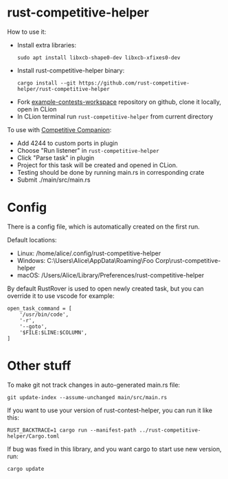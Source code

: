 # rust-competitive-helper
How to use it:
- Install extra libraries:
  ```
  sudo apt install libxcb-shape0-dev libxcb-xfixes0-dev
  ```
- Install rust-competitive-helper binary:
    ```
    cargo install --git https://github.com/rust-competitive-helper/rust-competitive-helper
    ```
- Fork [example-contests-workspace](https://github.com/rust-competitive-helper/example-contests-workspace) repository on github, clone it locally, open in CLion
- In CLion terminal run `rust-competitive-helper` from current directory

To use with [Competitive Companion](https://github.com/jmerle/competitive-companion):
- Add 4244 to custom ports in plugin
- Choose "Run listener" in `rust-competitive-helper`
- Click "Parse task" in plugin
- Project for this task will be created and opened in CLion.
- Testing should be done by running main.rs in corresponding crate
- Submit ./main/src/main.rs

# Config
There is a config file, which is automatically created on the first run.

Default locations:
- Linux:   /home/alice/.config/rust-competitive-helper
- Windows: C:\Users\Alice\AppData\Roaming\Foo Corp\rust-competitive-helper
- macOS:   /Users/Alice/Library/Preferences/rust-competitive-helper
 
By default RustRover is used to open newly created task, but you can 
override it to use vscode for example:
```
open_task_command = [
    '/usr/bin/code',
    '-r',
    '--goto',
    '$FILE:$LINE:$COLUMN',
]
```

# Other stuff

To make git not track changes in auto-generated main.rs file:
```
git update-index --assume-unchanged main/src/main.rs
```

If you want to use your version of rust-contest-helper, you can run it like this:
```
RUST_BACKTRACE=1 cargo run --manifest-path ../rust-competitive-helper/Cargo.toml 
```

If bug was fixed in this library, and you want cargo to start use new version, run:
```
cargo update
```
